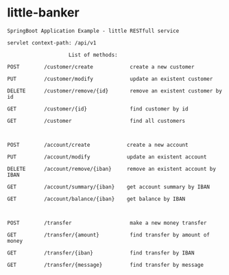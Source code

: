 # little-banker

    SpringBoot Application Example - little RESTfull service 

    servlet context-path: /api/v1

                        List of methods: 

    POST        /customer/create            create a new customer

    PUT         /customer/modify            update an existent customer

    DELETE      /customer/remove/{id}       remove an existent customer by id

    GET         /customer/{id}              find customer by id

    GET         /customer                   find all customers



    POST        /account/create            create a new account

    PUT         /account/modify            update an existent account

    DELETE      /account/remove/{iban}     remove an existent account by IBAN

    GET         /account/summary/{iban}    get account summary by IBAN

    GET         /account/balance/{iban}    get balance by IBAN 



    POST        /transfer                   make a new money transfer 

    GET         /transfer/{amount}          find transfer by amount of money

    GET         /transfer/{iban}            find transfer by IBAN

    GET         /transfer/{message}         find transfer by message 


